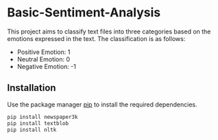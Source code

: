 # Basic-Sentiment-Analysis

This project aims to classify text files into three categories based on the emotions expressed in the text. The classification is as follows:
- Positive Emotion: 1
- Neutral Emotion: 0
- Negative Emotion: -1

## Installation

Use the package manager [pip](https://pip.pypa.io/en/stable/) to install the required dependencies.

```bash
pip install newspaper3k
pip install textblob
pip install nltk

